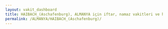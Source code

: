 ```yaml
---
layout: vakit_dashboard
title: HAIBACH_(Aschafenburg), ALMANYA için iftar, namaz vakitleri ve hava durumu - ilçe/eyalet seç
permalink: /ALMANYA/HAIBACH_(Aschafenburg)/
---
```


<script type="text/javascript">
  var GLOBAL_COUNTRY = 'ALMANYA';
  var GLOBAL_CITY = 'HAIBACH_(Aschafenburg)';
  var GLOBAL_STATE = '';
  var lat = 72;
  var lon = 21;
</script>
